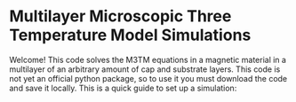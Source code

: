 # Multilayer Microscopic Three Temperature Model Simulations

Welcome! This code solves the M3TM equations in a magnetic material in a multilayer of an arbitrary amount of cap and substrate layers.
This code is not yet an official python package, so to use it you must download the code and save it locally.
This is a quick guide to set up a simulation:


